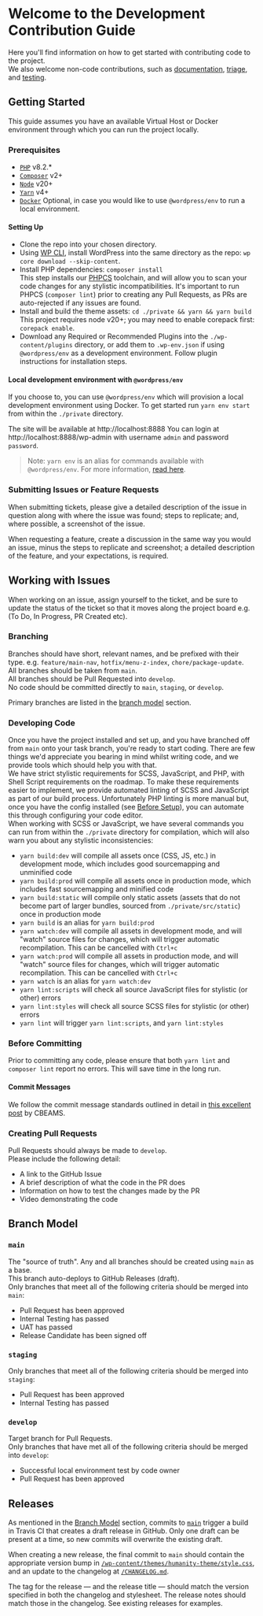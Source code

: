 # Welcome to the Development Contribution Guide
Here you'll find information on how to get started with contributing code to the project.  
We also welcome non-code contributions, such as [documentation](https://github.com/amnestywebsite/humanity-theme/blob/main/docs/contributors/docs.md), [triage](https://github.com/amnestywebsite/humanity-theme/blob/main/docs/contributors/triage.md), and [testing](https://github.com/amnestywebsite/humanity-theme/blob/main/docs/contributors/a11y.md).  

## Getting Started
This guide assumes you have an available Virtual Host or Docker environment through which you can run the project locally.  

### Prerequisites
- [`PHP`](https://www.php.net/) v8.2.*  
- [`Composer`](https://getcomposer.org/) v2+  
- [`Node`](https://nodejs.org/en/) v20+  
- [`Yarn`](https://yarnpkg.com/) v4+  
- [`Docker`](https://docs.docker.com/engine/install/) Optional, in case you would like to use `@wordpress/env` to run a local environment.

#### Setting Up
- Clone the repo into your chosen directory.  
- Using [WP CLI](https://developer.wordpress.org/cli/commands/), install WordPress into the same directory as the repo: `wp core download --skip-content`.  
- Install PHP dependencies: `composer install`  
  This step installs our [PHPCS](https://github.com/PHPCSStandards/PHP_CodeSniffer) toolchain, and will allow you to scan your code changes for any stylistic incompatibilities. It's important to run PHPCS (`composer lint`) prior to creating any Pull Requests, as PRs are auto-rejected if any issues are found.  
- Install and build the theme assets: `cd ./private && yarn && yarn build`  
  This project requires node v20+; you may need to enable corepack first: `corepack enable`.  
- Download any Required or Recommended Plugins into the `./wp-content/plugins` directory, or add them to `.wp-env.json` if using `@wordpress/env` as a development environment. Follow plugin instructions for installation steps.

#### Local development environment with `@wordpress/env`
If you choose to, you can use `@wordpress/env` which will provision a local development environment using Docker. 
To get started run `yarn env start` from within the `./private` directory.

The site will be available at http://localhost:8888
You can login at http://localhost:8888/wp-admin with username `admin` and password `password`.

> Note: `yarn env` is an alias for commands available with `@wordpress/env`.
> For more information, [read here](https://developer.wordpress.org/block-editor/reference-guides/packages/packages-env/).

### Submitting Issues or Feature Requests
When submitting tickets, please give a detailed description of the issue in question along with where the issue was found; steps to replicate; and, where possible, a screenshot of the issue.  

When requesting a feature, create a discussion in the same way you would an issue, minus the steps to replicate and screenshot; a detailed description of the feature, and your expectations, is required.  

## Working with Issues
When working on an issue, assign yourself to the ticket, and be sure to update the status of the ticket so that it moves along the project board e.g. (To Do, In Progress, PR Created etc).  

### Branching
Branches should have short, relevant names, and be prefixed with their type. e.g. `feature/main-nav`, `hotfix/menu-z-index`, `chore/package-update`.  
All branches should be taken from `main`.  
All branches should be Pull Requested into `develop`.  
No code should be committed directly to `main`, `staging`, or `develop`.  

Primary branches are listed in the [branch model](#branch-model) section.  

### Developing Code
Once you have the project installed and set up, and you have branched off from `main` onto your task branch, you're ready to start coding. There are few things we'd appreciate you bearing in mind whilst writing code, and we provide tools which should help you with that.  
We have strict stylistic requirements for SCSS, JavaScript, and PHP, with Shell Script requirements on the roadmap. To make these requirements easier to implement, we provide automated linting of SCSS and JavaScript as part of our build process. Unfortunately PHP linting is more manual but, once you have the config installed (see [Before Setup](#before-setup)), you can automate this through configuring your code editor.  
When working with SCSS or JavaScript, we have several commands you can run from within the `./private` directory for compilation, which will also warn you about any stylistic inconsistencies:  
- `yarn build:dev` will compile all assets once (CSS, JS, etc.) in development mode, which includes good sourcemapping and unminified code  
- `yarn build:prod` will compile all assets once in production mode, which includes fast sourcemapping and minified code  
- `yarn build:static` will compile only static assets (assets that do not become part of larger bundles, sourced from `./private/src/static`) once in production mode  
- `yarn build` is an alias for `yarn build:prod`  
- `yarn watch:dev` will compile all assets in development mode, and will "watch" source files for changes, which will trigger automatic recompilation. This can be cancelled with `Ctrl+c`  
- `yarn watch:prod` will compile all assets in production mode, and will "watch" source files for changes, which will trigger automatic recompilation. This can be cancelled with `Ctrl+c`  
- `yarn watch` is an alias for `yarn watch:dev`  
- `yarn lint:scripts` will check all source JavaScript files for stylistic (or other) errors  
- `yarn lint:styles` will check all source SCSS files for stylistic (or other) errors  
- `yarn lint` will trigger `yarn lint:scripts`, and `yarn lint:styles`  

### Before Committing
Prior to committing any code, please ensure that both `yarn lint` and `composer lint` report no errors. This will save time in the long run.  

#### Commit Messages
We follow the commit message standards outlined in detail in [this excellent post](https://cbea.ms/git-commit/) by CBEAMS.  

### Creating Pull Requests
Pull Requests should always be made to `develop`.  
Please include the following detail:  
- A link to the GitHub Issue  
- A brief description of what the code in the PR does  
- Information on how to test the changes made by the PR  
- Video demonstrating the code  

## Branch Model

### `main`
The "source of truth". Any and all branches should be created using `main` as a base.  
This branch auto-deploys to GitHub Releases (draft).  
Only branches that meet all of the following criteria should be merged into `main`:  
- Pull Request has been approved  
- Internal Testing has passed  
- UAT has passed  
- Release Candidate has been signed off  

### `staging`
Only branches that meet all of the following criteria should be merged into `staging`:  
- Pull Request has been approved  
- Internal Testing has passed  

### `develop`
Target branch for Pull Requests.  
Only branches that have met all of the following criteria should be merged into `develop`:  
- Successful local environment test by code owner  
- Pull Request has been approved  

## Releases

As mentioned in the [Branch Model](#branch-model) section, commits to [`main`](#main) trigger a build in Travis CI that creates a draft release in GitHub. Only one draft can be present at a time, so new commits will overwrite the existing draft.  

When creating a new release, the final commit to `main` should contain the appropriate version bump in [`/wp-content/themes/humanity-theme/style.css`](https://github.com/amnestywebsite/humanity-theme/blob/main/wp-content/themes/humanity-theme/style.css), and an update to the changelog at [`/CHANGELOG.md`](https://github.com/amnestywebsite/humanity-theme/blob/main/CHANGELOG.md).  

The tag for the release — and the release title — should match the version specified in both the changelog and stylesheet. The release notes should match those in the changelog. See existing releases for examples.  
